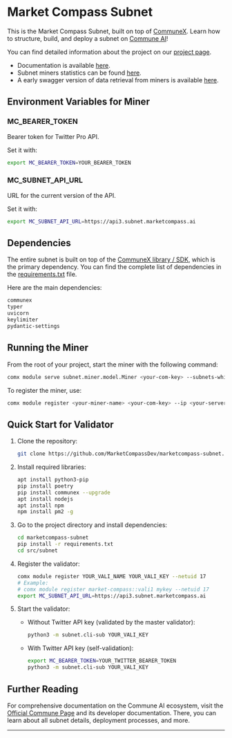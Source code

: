 
# Market Compass Subnet

This is the Market Compass Subnet, built on top of [CommuneX](https://github.com/agicommies/communex). Learn how to structure, build, and deploy a subnet on [Commune AI](https://communeai.org/)!

You can find detailed information about the project on our [project page](https://marketcompass.ai).
- Documentation is available [here](https://docs.marketcompass.ai/subnet/subnet-17).
- Subnet miners statistics can be found [here](http://stats.subnet.marketcompass.ai).
- A early swagger version of data retrieval from miners is available [here](https://data.marketcompass.ai/swagger).


## Environment Variables for Miner

### MC_BEARER_TOKEN
Bearer token for Twitter Pro API.

Set it with:
```sh
export MC_BEARER_TOKEN=YOUR_BEARER_TOKEN
```

### MC_SUBNET_API_URL
URL for the current version of the API.

Set it with:
```sh
export MC_SUBNET_API_URL=https://api3.subnet.marketcompass.ai
```

## Dependencies

The entire subnet is built on top of the [CommuneX library / SDK](https://github.com/agicommies/communex), which is the primary dependency. You can find the complete list of dependencies in the [requirements.txt](requirements.txt) file.

Here are the main dependencies:
```txt
communex
typer
uvicorn
keylimiter
pydantic-settings
```

## Running the Miner

From the root of your project, start the miner with the following command:
```sh
comx module serve subnet.miner.model.Miner <your-com-key> --subnets-whitelist 17 --ip 0.0.0.0 --port 8000
```

To register the miner, use:
```sh
comx module register <your-miner-name> <your-com-key> --ip <your-server-ip> --port 8000 --netuid 17
```

## Quick Start for Validator

1. Clone the repository:
    ```sh
    git clone https://github.com/MarketCompassDev/marketcompass-subnet.git
    ```

2. Install required libraries:
    ```sh
    apt install python3-pip
    pip install poetry
    pip install communex --upgrade
    apt install nodejs
    apt install npm
    npm install pm2 -g
    ```

3. Go to the project directory and install dependencies:
    ```sh
    cd marketcompass-subnet
    pip install -r requirements.txt
    cd src/subnet
    ```

4. Register the validator:
    ```sh
    comx module register YOUR_VALI_NAME YOUR_VALI_KEY --netuid 17
    # Example:
    # comx module register market-compass::vali1 mykey --netuid 17
    export MC_SUBNET_API_URL=https://api3.subnet.marketcompass.ai
    ```

5. Start the validator:
    - Without Twitter API key (validated by the master validator):
        ```sh
        python3 -m subnet.cli-sub YOUR_VALI_KEY
        ```

    - With Twitter API key (self-validation):
        ```sh
        export MC_BEARER_TOKEN=YOUR_TWITTER_BEARER_TOKEN
        python3 -m subnet.cli-sub YOUR_VALI_KEY
        ```

## Further Reading

For comprehensive documentation on the Commune AI ecosystem, visit the [Official Commune Page](https://communeai.org/) and its developer documentation. There, you can learn about all subnet details, deployment processes, and more.

---
